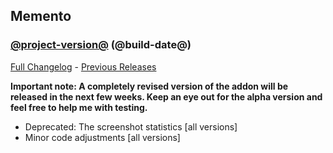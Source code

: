 ## Memento
### [@project-version@](https://github.com/wow-addon-dev/Memento/tree/@project-version@) (@build-date@)
[Full Changelog](@full-changelog@) - [Previous Releases](https://github.com/wow-addon-dev/Memento/releases)

**Important note: A completely revised version of the addon will be released in the next few weeks. Keep an eye out for the alpha version and feel free to help me with testing.**

- Deprecated: The screenshot statistics [all versions]
- Minor code adjustments [all versions]
